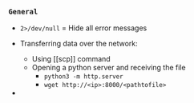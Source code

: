 ### `General`

- `2>/dev/null` = Hide all error messages
- Transferring data over the network:
	- Using [[scp]] command
	- Opening a python server and receiving the file
		- `python3 -m http.server`
		- `wget http://<ip>:8000/<pathtofile>`
	
- 

